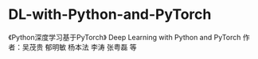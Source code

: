 # DL-with-Python-and-PyTorch
《Python深度学习基于PyTorch》 Deep Learning with Python and PyTorch
作者：吴茂贵 郁明敏 杨本法 李涛 张粤磊 等


